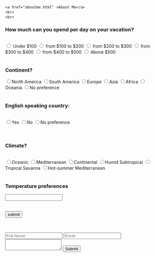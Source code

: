 <!DOCTYPE html>
<html lang="en">
  <head>
   <title>Travel</title>
   <meta name="viewport" content="width=device-width, initial-scale=1">
   <script src="http://code.jquery.com/jquery-1.11.0.min.js"></script>
   <script type="text/javascript" src="pioneerprize.js"></script>

  </head>


  <body>
  
    <a href="aboutme.html" >About Me</a>
    <br>
    <br>

 <form>
<h3> How much can you spend per day on your vacation?</h3>
<br>
  <input type=radio name=choice id="spend" value=100> Under $100
  <input type=radio name=choice id="spend" value=200> from $100 to $200
  <input type=radio name=choice id="spend" value=300> from $200 to $300
  <input type=radio name=choice id="spend" value=400> from $300 to $400
  <input type=radio name=choice id="spend" value=500> from $400 to $500
  <input type=radio name=choice id="spend" value=600> Above $500
</form>
<br>
<form>
<h3> Continent? </h3>
  <input type=radio name=choice id="continent" value=North_America>North America
  <input type=radio name=choice id="continent" value=South_America>South America
  <input type=radio name=choice id="continent" value=Europe>Europe
  <input type=radio name=choice id="continent" value=Asia>Asia
  <input type=radio name=choice id="continent" value=Africa>Africa
  <input type=radio name=choice id="continent" value=Oceania>Oceania
  <input type=radio name=choice id="continent" value=no_preference>No preference
</form>
<br>
<form>
  <h3> English speaking country:</h3>
  <br>
  <input type=radio name=choice id="language" value=yes>Yes
  <input type=radio name=choice id="language" value=no>No
  <input type=radio name=choice id="language" value=not_necessary>No preference
</form>
<br>
<form>
<br>
<form>
  <h3> Climate?</h3>
  <br>
<input type=radio name=choice id="climate" value=Oceanic>Oceanic
<input type=radio name=choice id="climate" value=Mediterranean>Mediterranean
<input type=radio name=choice id="climate" value=Continental>Continental
<input type=radio name=choice id="climate" value=HumidSubtropical>Humid Subtropical
<input type=radio name=choice id="climate" value=TropicalSavanna>Tropical Savanna
<input type=radio name=choice id="climate" value=Hot-summerMediterranean>Hot-summer Mediterranean

  
</form>
<br>
<form>
  <h3>Temperature preferences</h3>
  <input type=text id=temperature>
</form>
<br>
<br>
  <button onclick="quiz()">submit</button>



<p id="link" class="modal-button" href="#myModal1"></p>
<div id="myModal1" class="modal">
  <div class="modal-content">
    <div class="modal-header">
      <span class="close">×</span>
      <h2>What to do in France?</h2>
    </div>
    <div class="modal-body">
      <img src="Franceimg.jpg" style="width: 500px">
       <ul>
       <li>Visit the Louvre museum</li>
       <li>Make a Pilgrimage to Mont Saint-Michel</li>
       <li>Attend the Royal Serenade at the Château de Versailles</li>
       <li>Learn to Cook Classic French Cuisine in Burgundy</li>
       <li>Bike around Bordeaux</li>
       <li>Shop at the Colorful Markets of Aix-en-Provence</li>
       <li>visit the Eiffel Tower</li>
       <li>Cruise the Seine River</li>
       <li>Visit the Notre-Dame Cathedral</li>
      </ul>
    </p>
    </div>
    <div class="modal-footer">
      <a href="https://uk.france.fr/en">More about France</a>
    </div>
  </div>
</div>



<p id="link1" class="modal-button" href="#myModal2"></p>
<div id="myModal2" class="modal">
  <div class="modal-content">
    <div class="modal-header">
      <span class="close">×</span>
      <h2>What to do in Germany?</h2>
    </div>
    <div class="modal-body">
       <img src="Germanyimg.jpg" style="width: 405px">
       <ul>
         <li>Check out the Berlin Wall</li>
         <li>Visit the Reichstag Building</li>
         <li>Hike Berchtesgaden National Park</li>
         <li>Explore the mysterious Black Forest</li>
         <li>Visit the Cologne Cathedral</li>
         <li>Go to Oktoberfest</li>
         <li>Try sausage and beer</li>
         <li>Visit the Holocaust Memorial</li>
         <li>Swim in the Konigsee</li>
       </ul>
    </div>
    <div class="modal-footer">
      <a href="https://www.germany.travel/en/home.html">More about Germany</a>
    </div>
  </div>
</div>



  <p id="link2" class="modal-button" href="#myModal3"></p>
<div id="myModal3" class="modal">
  <div class="modal-content">
    <div class="modal-header">
      <span class="close">×</span>
      <h2>What to do in Italy?</h2>
    </div>
    <div class="modal-body">
      <img src="Italyimg.jpg" style="width: 400px">
      <ul>
        <li>Hike the Cinque Terre</li>
        <li>Make pasta in Florence</li>
        <li>Watch opera in Verona's Roman Arena</li>
        <li>Visit the Colosseum</li>
        <li>Tour lake Como by boat</li>
        <li>Attend Carnevale</li>
        <li>Ski at the Dolomites</li>
        <li>Trek through Sardinia</li>
      </ul>
    </div>
    <div class="modal-footer">
      <a href="http://www.italia.it/en/home.html">More about Italy</a>
    </div>
  </div>
</div>



<p id="link3" class="modal-button" href="#myModal4"></p>
<div id="myModal4" class="modal">
  <div class="modal-content">
    <div class="modal-header">
      <span class="close">×</span>
      <h2>What to do in Taiwan?</h2>
    </div>
    <div class="modal-body">
      <img src="Taiwanimg.jpg" style="width: 430px">
      <ul>
        <li>Check out Taipei 101</li>
        <li>Street Food</li>
        <li>Visit National Palace Museum</li>
        <li>Visit a night market</li>
        <li>Experience tea culture</li>
        <li>Hot Springs</li>
        <li>Explore Green Moutains</li>
        <li>Go hiking in Taroko National Park</li>
      </ul>
    </div>
    <div class="modal-footer">
      <a href="https://eng.taiwan.net.tw/">More about Taiwan</a>
    </div>
  </div>
</div>




<p id="link4" class="modal-button" href="#myModal5"></p>
<div id="myModal5" class="modal">
  <div class="modal-content">
    <div class="modal-header">
      <span class="close">×</span>
      <h2>What to do in Singapore?</h2>
    </div>
    <div class="modal-body">
      <img src="Singaporeimg.jpg" style="width: 550px">
      <ul>
        <li>Check out Gardens By the Bay</li>
        <li>Visit Merlion Park</li>
        <li>Visit Thian Hock Keng</li>
        <li>Go to Night Safari</li>
        <li>Watch concert at Esplanade</li>
        <li>Eat at Old Airport Road Food Centre</li>
        <li>Visit Universal Studios Singapore</li>
      </ul>
    </div>
    <div class="modal-footer">
      <a href="https://www.stb.gov.sg/content/stb/en.html">More about Singapore</a>
    </div>
  </div>
</div>



<p id="link5" class="modal-button" href="#myModal6"></p>
<div id="myModal6" class="modal">
  <div class="modal-content">
    <div class="modal-header">
      <span class="close">×</span>
      <h2>What to do in Spain?</h2>
    </div>
    <div class="modal-body">
      <img src="Spainimg.jpg" style="width: 400px">
      <ul>
        <li>Visit Alhambra in Granada</li>
        <li>Discover Catalan modernism</li>
        <li>Go to summer music festivals</li>
        <li>Try walking along the Caminito del Rey in Málaga</li>
        <li>Check out Madrid's gastro markets</li>
        <li>Swim at Papagayo Beach on Canary Island of Lanzarote</li>
        <li>Drink Rioja in La Rioja</li>
        <li>Join a cider party in Asturias</li>
        <li>Try torreznos in Soria</li>
      </ul>
    </div>
    <div class="modal-footer">
      <a href="https://www.spain.info/en/">More about Spain</a>
    </div>
  </div>
</div>



<p id="link6" class="modal-button" href="#myModal7"></p>
<div id="myModal7" class="modal">
  <div class="modal-content">
    <div class="modal-header">
      <span class="close">×</span>
      <h2>What to do in China?</h2>
    </div>
    <div class="modal-body">
      <img src="Chinaimg.jpg" style="width: 470px">
      <ul>
        <li>Ride Through Beijing in a Sidecar</li>
        <li>Join a morning Tai Chi group</li>
        <li>Play with Panda</li>
        <li>Take a Gondola Through One of China's Ancient Water Towns</li>
        <li>Try a Sichuan Hot Pot in Sichuan</li>
        <li>Experience Chinese New Year in the Capital City</li>
        <li>Drink Oil Tea with Ethnic Minorities up on the Rice Terraces near Guilin</li>
        <li>Climb the Great Wall</li>
      </ul>
    </div>
    <div class="modal-footer">
      <a href="https://www.discoverchina.com/article/china-tourism">More about China</a>
    </div>
  </div>
</div>



<p id="link7" class="modal-button" href="#myModal8"></p>
<div id="myModal8" class="modal">
  <div class="modal-content">
    <div class="modal-header">
      <span class="close">×</span>
      <h2>What to do in Hong Kong?</h2>
    </div>
    <div class="modal-body">
      <img src="HongKongimg.jpg" style="width: 430px">
      <ul>
        <li>Check out Cat Street market</li>
        <li>Visit Chi lin Nunnery</li>
        <li>Eat at Maxim's Palace</li>
        <li>Visit Aqualuna Symphony of Lights Cruise</li>
        <li>Ride the longest escalator in the World</li>
        <li>Party In Lan Kwai Fong</li>
        <li>Ride on a Traditional Chinese Junk Boat</li>
        <li>Visit 10,000 Buddhas Monastery</li>
        <li> Hike Dragon’s Back</li>
      </ul>
    </div>
    <div class="modal-footer">
      <a href="https://www.discoverhongkong.com/eng/index.html">More about Hong Kong</a>
    </div>
  </div>
</div>

<style>

.modal {
    display: none;
    position: fixed;
    z-index: 1;
    padding-top: 100px;
    left: 0;
    top: 0;
    width: 100%; 
    height: 100%;
    overflow: auto;
    background-color: rgb(0,0,0);
    background-color: rgba(0,0,0,0.4);
}

.modal-content {
    position: relative;
    background-color: #fefefe;
    margin: auto;
    padding: 0;
    border: 1px solid #888;
    width: 70%;
    height: 60%;
    box-shadow: 0 4px 8px 0 rgba(0,0,0,0.2),0 6px 20px 0 rgba(0,0,0,0.19);

}

.close {
    color: white;
    float: right;
    font-size: 28px;
    font-weight: bold;
}

.close:hover,
.close:focus {
    color: #000;
    text-decoration: none;
    cursor: pointer;
}

.modal-header {
    padding: 2px 16px;
    background-color: #5cb85c;
    color: white;
}

.modal-body {padding: 2px 16px;
display: flex;
align-items: center;
}

.modal-footer {
    padding: 2px 16px;
    background-color: #5cb85c;
    color: white;
}
</style>

  <br>
  <br>
    <form>
      <input type="Text" placeholder="Full Name">
      <input type="email" placeholder="Email">
      <textarea></textarea>
      <button>Submit</button>
    </form>
  </body>
</html>

